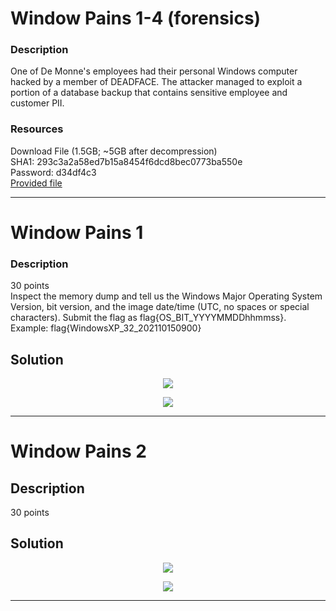 # Window Pains 1-4 (forensics) 

### Description

One of De Monne's employees had their personal Windows computer hacked by a member of DEADFACE. The attacker managed to exploit a portion of a database backup that contains sensitive employee and customer PII.

### Resources

Download File (1.5GB; ~5GB after decompression)  
SHA1: 293c3a2a58ed7b15a8454f6dcd8bec0773ba550e  
Password: d34df4c3  
[Provided file]()
<hr>

# Window Pains 1

### Description

30 points  
Inspect the memory dump and tell us the Windows Major Operating System Version, bit version, and the image date/time (UTC, no spaces or special characters). Submit the flag as flag{OS_BIT_YYYYMMDDhhmmss}.  
Example: flag{WindowsXP_32_202110150900}


## Solution


<p align="center"><img src="_images/3dcode.png"></p>

<p align="center"><img src="_images/5solve.png"></p>

<hr>


# Window Pains 2

## Description

30 points  


## Solution


<p align="center"><img src="_images/3dcode.png"></p>

<p align="center"><img src="_images/5solve.png"></p>

<hr>
